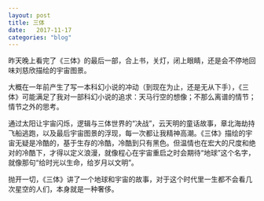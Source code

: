 ```yaml
---
layout: post
title: 三体
date:   2017-11-17
categories: "blog"
---
```


昨天晚上看完了《三体》的最后一部，合上书，关灯，闭上眼睛，还是会不停地回味刘慈欣描绘的宇宙图景。

大概在一年前产生了写一本科幻小说的冲动（到现在为止，还是无从下手），《三体》可能满足了我对一部科幻小说的追求：天马行空的想像；不那么离谱的情节；情节之外的思考。  

通过太阳让宇宙闪烁，逻辑与三体世界的“决战”，云天明的童话故事，章北海劫持飞船逃跑，以及最后宇宙图景的浮现，每一次都让我精神高潮。《三体》描绘的宇宙无疑是冷酷的，基于生存的冷酷，冷酷到只有黑色。但温情也在宏大的尺度和绝对的冷酷下，才得以定义浪漫，就像程心在宇宙重启之时会期待“地球”这个名字，就像那句“给时光以生命，给岁月以文明”。  

抛开一切，《三体》讲了一个地球和宇宙的故事，对于这个时代里一生都不会看几次星空的人们，本身就是一种奢侈。



